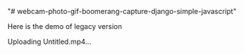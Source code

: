 "# webcam-photo-gif-boomerang-capture-django-simple-javascript" 

Here is the demo of legacy version


Uploading Untitled.mp4…

